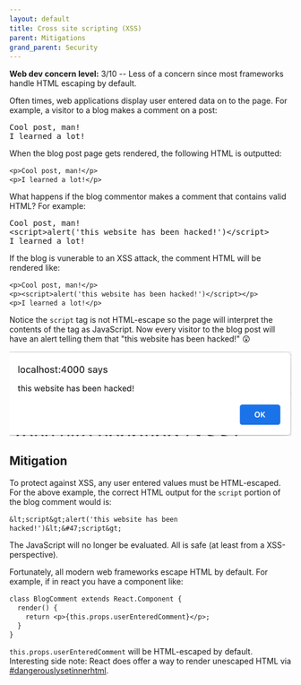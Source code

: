 ```yaml
---
layout: default
title: Cross site scripting (XSS)
parent: Mitigations
grand_parent: Security
---
```


**Web dev concern level:** 3/10 -- Less of a concern since most frameworks handle HTML escaping by default.

Often times, web applications display user entered data on to the page. For example, a visitor to a blog makes a comment on a post:

<pre>
Cool post, man!
I learned a lot!
</pre>

When the blog post page gets rendered, the following HTML is outputted:

```
<p>Cool post, man!</p>
<p>I learned a lot!</p>
```

What happens if the blog commentor makes a comment that contains valid HTML? For example:

<pre>
Cool post, man!
&lt;script&gt;alert('this website has been hacked!')&lt;&#47;script&gt;
I learned a lot!
</pre>

If the blog is vunerable to an XSS attack, the comment HTML will be rendered like:


```
<p>Cool post, man!</p>
<p><script>alert('this website has been hacked!')</script></p>
<p>I learned a lot!</p>
```

Notice the `script` tag is not HTML-escape so the page will interpret the contents of the tag as JavaScript. Now every visitor to the blog post will have an alert telling them that "this website has been hacked!" 😲

![picture 1](/images/you-have-been-hacked-alert.png)  

## Mitigation

To protect against XSS, any user entered values must be HTML-escaped. For the above example, the correct HTML output for the `script` portion of the blog comment would is:

```
&lt;script&gt;alert('this website has been hacked!')&lt;&#47;script&gt;
```

The JavaScript will no longer be evaluated. All is safe (at least from a XSS-perspective).

Fortunately, all modern web frameworks escape HTML by default. For example, if in react you have a component like:

```
class BlogComment extends React.Component {
  render() {
    return <p>{this.props.userEnteredComment}</p>;
  }
}
```

`this.props.userEnteredComment` will be HTML-escaped by default. Interesting side note: React does offer a way to render unescaped HTML via [#dangerouslysetinnerhtml](https://reactjs.org/docs/dom-elements.html#dangerouslysetinnerhtml).